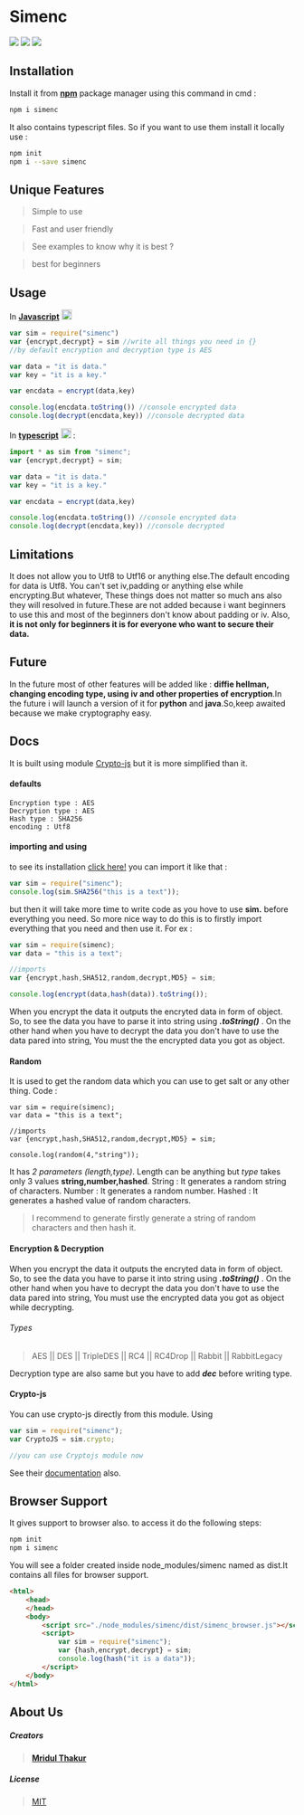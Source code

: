 # <b>Simenc</b>

<a href="https://www.npmjs.com/package/simenc"><img src="https://img.shields.io/badge/npm-v1.0.0-blue"></a> <a href="https://github.com/livrang/"><img src="https://img.shields.io/badge/github-livrang-green"></a> <a href="https://www.npmjs.com/package/simenc"><img src="https://img.shields.io/badge/npm-lmodules-red"></a>
## Installation

Install it from [**npm**](https://www.npmjs.com/package/simenc) package manager using this command in cmd  : 
```bash
npm i simenc
```
It also contains typescript files. So if you want to use them install it locally use : 
```bash
npm init
npm i --save simenc
```
## Unique Features

> Simple to use

> Fast and user friendly

> See examples to know why it is best ? 

> best for beginners

## Usage
In <a href="https://www.javascript.com/">**Javascript**</a> <img src="https://upload.wikimedia.org/wikipedia/commons/9/99/Unofficial_JavaScript_logo_2.svg" width="18px">
```js
var sim = require("simenc")
var {encrypt,decrypt} = sim //write all things you need in {}
//by default encryption and decryption type is AES

var data = "it is data."
var key = "it is a key."

var encdata = encrypt(data,key)

console.log(encdata.toString())	//console encrypted data
console.log(decrypt(encdata,key)) //console decrypted data
```
In <a href="https://www.typescriptlang.org/">**typescript**</a> <img src="https://upload.wikimedia.org/wikipedia/commons/4/4c/Typescript_logo_2020.svg" width="18px">  :
```ts
import * as sim from "simenc";
var {encrypt,decrypt} = sim;

var data = "it is data."
var key = "it is a key."

var encdata = encrypt(data,key)

console.log(encdata.toString())	//console encrypted data
console.log(decrypt(encdata,key)) //console decrypted 
```
## Limitations
It does not allow you to Utf8 to Utf16 or anything else.The default encoding for data is Utf8. You can't set iv,padding or anything else while encrypting.But whatever, These things does not matter so much ans also they will resolved in future.These are not added because i want beginners to use this and most of the beginners don't know about padding or iv. Also, **it is not only for beginners it is for everyone who want to secure their data.**
## Future
In the future most of other features will be added like : **diffie hellman, changing encoding type, using iv and other properties of encryption**.In the future i will launch a version of it for **python** and **java**.So,keep awaited because we make cryptography easy.
## Docs
It is built using module <a href="https://npmjs.org/packages/crypto-js">Crypto-js</a> but it is more simplified than it. 
#### defaults
	Encryption type : AES
	Decryption type : AES
	Hash type : SHA256
	encoding : Utf8
#### importing and using
to see its installation <a href="#installation">click here!</a>
you can import it like that :
```js
var sim = require("simenc");
console.log(sim.SHA256("this is a text"));
```
but then it will take more time to write code as you hove to use **sim.** before everything you need. So more nice way to do this is to firstly import everything that you need and then use it. For ex :
```js
var sim = require(simenc);
var data = "this is a text";

//imports
var {encrypt,hash,SHA512,random,decrypt,MD5} = sim;

console.log(encrypt(data,hash(data)).toString());
```
When you encrypt the data it outputs the encryted data in form of object. So, to see the data you have to parse it into string using ***.toString()*** . On the other hand when you have to decrypt the data you don't have to use the data pared into string, You must the the encrypted data you got as object.

#### Random
It is used to get the random data which you can use to get salt or any other thing.
Code :
```Js
var sim = require(simenc);
var data = "this is a text";

//imports
var {encrypt,hash,SHA512,random,decrypt,MD5} = sim;

console.log(random(4,"string"));
```
It has *2 parameters (length,type)*. Length can be anything but *type* takes only 3 values **string,number,hashed**.
String : It generates a random string of characters.
Number : It generates a random number.
Hashed : It generates a hashed value of random characters.
>I recommend to generate firstly generate a string of random characters and then hash it.

#### Encryption & Decryption
When you encrypt the data it outputs the encryted data in form of object. So, to see the data you have to parse it into string using ***.toString()*** . On the other hand when you have to decrypt the data you don't have to use the data pared into string, You must use the encrypted data you got as object while decrypting.
###### Types
>AES || DES || TripleDES || RC4 || RC4Drop || Rabbit || RabbitLegacy

Decryption type are also same but you have to add ***dec*** before writing type.

#### Crypto-js
You can use crypto-js directly from this module.
Using
```js
var sim = require("simenc");
var CryptoJS = sim.crypto;

//you can use Cryptojs module now
```
See their <a href="https://cryptojs.gitbook.io/docs/">documentation</a> also.

## Browser Support

It gives support to browser also.
to access it do the following steps:
```bash
npm init
npm i simenc
```
You will see a folder created inside node_modules/simenc named as dist.It contains all files for browser support.

```html
<html>
	<head>
	</head>
	<body>
		<script src="./node_modules/simenc/dist/simenc_browser.js"></script>
		<script>
			var sim = require("simenc");
			var {hash,encrypt,decrypt} = sim;
			console.log(hash("it is a data"));
		</script>
	</body>
</html>
```
## About Us
##### Creators
> <a href=""><b>Mridul Thakur</b></a>
##### License
> [MIT](https://choosealicense.com/licenses/mit/)